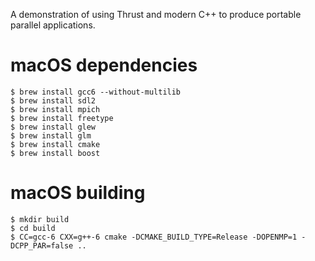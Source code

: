 A demonstration of using Thrust and modern C++ to produce portable parallel applications.

# macOS dependencies
```
$ brew install gcc6 --without-multilib
$ brew install sdl2
$ brew install mpich
$ brew install freetype
$ brew install glew
$ brew install glm
$ brew install cmake
$ brew install boost
```
# macOS building
```
$ mkdir build
$ cd build
$ CC=gcc-6 CXX=g++-6 cmake -DCMAKE_BUILD_TYPE=Release -DOPENMP=1 -DCPP_PAR=false ..
```
